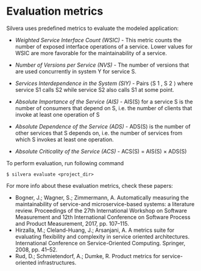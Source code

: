# Evaluation metrics

Silvera uses predefined metrics to evaluate the modeled application:

* *Weighted Service Interface Count (WSIC)* - This metric counts the number of exposed interface operations of a service. Lower values for WSIC are more favorable for the maintainability of a service.

* *Number of Versions per Service (NVS)* - The number of versions that are used concurrently in system Y for service S.

* *Services Interdependence in the System (SIY)* - Pairs ⟨S 1 , S 2 ⟩ where service S1 calls S2 while service S2 also calls S1 at some point.

* *Absolute Importance of the Service (AIS)* - AIS(S) for a service S is the number of consumers that depend on S, i.e. the number of clients that invoke at least one operation of S

* *Absolute Dependence of the Service (ADS)* - ADS(S) is the number of other services that S depends on, i.e. the number of services from which S invokes at least one operation.

* *Absolute Criticality of the Service (ACS)* - ACS(S) = AIS(S) × ADS(S)

To perform evaluation, run following command

```
$ silvera evaluate <project_dir>
```

For more info about these evaluation metrics, check these papers:
* Bogner, J.; Wagner, S.; Zimmermann, A. Automatically measuring the maintainability of service-and microservice-based systems:
  a literature review. Proceedings of the 27th International Workshop on Software Measurement and 12th International Conference
  on Software Process and Product Measurement, 2017, pp. 107–115.
* Hirzalla, M.; Cleland-Huang, J.; Arsanjani, A. A metrics suite for evaluating flexibility and complexity in service oriented
architectures. International Conference on Service-Oriented Computing. Springer, 2008, pp. 41–52.
* Rud, D.; Schmietendorf, A.; Dumke, R. Product metrics for service-oriented infrastructures.